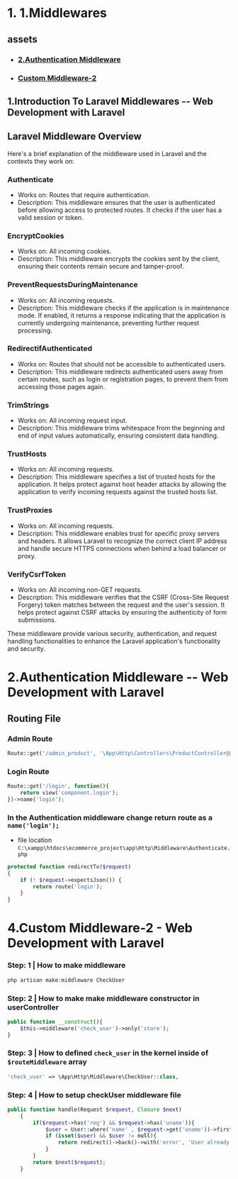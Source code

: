 # 1. 1.Middlewares

## assets
- ### [2.Authentication Middleware](<2.Authentication Middleware>)
- ### [Custom Middleware-2](<Custom Middleware-2>)

## 1.Introduction To Laravel Middlewares -- Web Development with Laravel

## Laravel Middleware Overview

Here's a brief explanation of the middleware used in Laravel and the contexts they work on:

### Authenticate

- Works on: Routes that require authentication.
- Description: This middleware ensures that the user is authenticated before allowing access to protected routes. It checks if the user has a valid session or token.

### EncryptCookies

- Works on: All incoming cookies.
- Description: This middleware encrypts the cookies sent by the client, ensuring their contents remain secure and tamper-proof.

### PreventRequestsDuringMaintenance

- Works on: All incoming requests.
- Description: This middleware checks if the application is in maintenance mode. If enabled, it returns a response indicating that the application is currently undergoing maintenance, preventing further request processing.

### RedirectifAuthenticated

- Works on: Routes that should not be accessible to authenticated users.
- Description: This middleware redirects authenticated users away from certain routes, such as login or registration pages, to prevent them from accessing those pages again.

### TrimStrings

- Works on: All incoming request input.
- Description: This middleware trims whitespace from the beginning and end of input values automatically, ensuring consistent data handling.

### TrustHosts

- Works on: All incoming requests.
- Description: This middleware specifies a list of trusted hosts for the application. It helps protect against host header attacks by allowing the application to verify incoming requests against the trusted hosts list.

### TrustProxies

- Works on: All incoming requests.
- Description: This middleware enables trust for specific proxy servers and headers. It allows Laravel to recognize the correct client IP address and handle secure HTTPS connections when behind a load balancer or proxy.

### VerifyCsrfToken

- Works on: All incoming non-GET requests.
- Description: This middleware verifies that the CSRF (Cross-Site Request Forgery) token matches between the request and the user's session. It helps protect against CSRF attacks by ensuring the authenticity of form submissions.

These middleware provide various security, authentication, and request handling functionalities to enhance the Laravel application's functionality and security.

# 2.Authentication Middleware -- Web Development with Laravel

## Routing File

### Admin Route

```php
Route::get('/admin_product', '\App\Http\Controllers\ProductController@addProduct')->middleware('auth');
```

### Login Route

```php
Route::get('/login', function(){
    return view('component.login');
})->name('login');
```

### In the Authentication middleware change return route as a `name('login');`

- file location `C:\xampp\htdocs\ecommerce_project\app\Http\Middleware\Authenticate.php`

```php
protected function redirectTo($request)
{
    if (! $request->expectsJson()) {
        return route('login');
    }
}
```

# 4.Custom Middleware-2 - Web Development with Laravel

### Step: 1 | How to make middleware

```php
php artisan make:middleware CheckUser
```

### Step: 2 | How to make make middleware constructor in userController

```php
public function __construct(){
    $this->middleware('check_user')->only('store');
}
```

### Step: 3 | How to defined `check_user` in the kernel inside of `$routeMiddleware` array

```php
'check_user' => \App\Http\Middleware\CheckUser::class,
```

### Step: 4 | How to setup checkUser middleware file

```php
public function handle(Request $request, Closure $next)
    {
        if($request->has('reg') && $request->has('uname')){
            $user = User::where('name' , $request->get('uname'))->first();
            if (isset($user) && $user != null){
                return redirect()->back()->with('error', 'User already taken!');
            }
        }
        return $next($request);
    }
```
